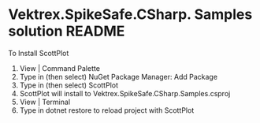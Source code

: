 # Vektrex.SpikeSafe.CSharp. Samples solution README

To Install ScottPlot
1. View | Command Palette 
1. Type in (then select) NuGet Package Manager: Add Package
1. Type in (then select) ScottPlot
1. ScottPlot will install to Vektrex.SpikeSafe.CSharp.Samples.csproj
1. View | Terminal
1. Type in dotnet restore to reload project with ScottPlot